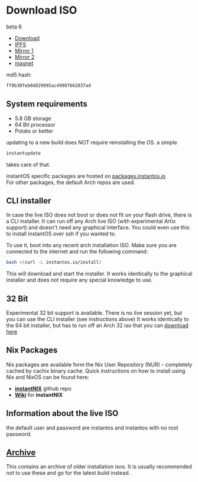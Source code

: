 # Download ISO

beta 6

<ul class="actions">
    <li><a href="https://github.com/instantOS/instantOS/releases/download/v6-beta/instantos_beta6.iso" class="button special icon fa-download">Download</a></li>
    <li><a href="https://ipfs.io/ipfs/QmU4mP3VhqSB9R4WGyNAAj7Vg4RZTZpBZgnMWRwm7dC63D?filename=instantos_beta6.iso" class="button special icon fa-download">IPFS</a></li>
    <li><a href="https://osdn.net/dl/instantos/instantos_beta6.iso" class="button special icon fa-download">Mirror 1</a></li>
    <li><a href="https://master.dl.sourceforge.net/project/instantos/beta6/instantos_beta6.iso" class="button special icon fa-download">Mirror 2</a></li>
    <li><a href="magnet:?xt=urn:btih:345f3e496c8b1db1352f246b78931bd827b89a8a&dn=instantos%5Fbeta6.iso&tr=udp%3A%2F%2Ftracker.openbittorrent.com%3A6969" class="button special icon fa-download">magnet</a></li>
</ul>

md5 hash:

```txt
ff9b30feb0d829995ac49907662037ad
```

## System requirements

- 5.8 GB storage
- 64 Bit processor
- Potato or better

updating to a new build does NOT require reinstalling the OS. a simple

```sh
instantupdate
```

takes care of that.

instantOS specific packages are hosted on
[packages.instantos.io](https://packages.instantos.io)  
For other packages, the default Arch repos are used.

## CLI installer

In case the live ISO does not boot or does not fit on your flash drive, there
is a CLI installer. It can run off any Arch live ISO (with experimental Artix
support) and doesn't need any graphical interface. You could even use this to
install instantOS over ssh if you wanted to.

To use it, boot into any recent arch installation ISO.
Make sure you are connected to the internet and run the following command:

```sh
bash <(curl -L instantos.io/install)
```

This will download and start the installer. It works identically to the
graphical installer and does not require any special knowledge to use.

## 32 Bit

Experimental 32 bit support is available. There is no live session yet, but you
can use the CLI installer (see instructions above) It works identically to the
64 bit installer, but has to run off an Arch 32 iso that you can
[download here](https://www.archlinux32.org/download/)

## Nix Packages

Nix packages are available form the Nix User Repository (NUR) - completely 
cached by cachix binary cache.
Quick instructions on how to install using Nix and NixOS can be found here:

 - **[instantNIX](https://github.com/instantOS/instantNIX)** github repo
 - **[Wiki](https://github.com/instantOS/instantNIX/wiki)** for **instantNIX**


## Information about the live ISO

the default user and password are instantos and instantos with no root password.

## [Archive](archive)

This contains an archive of older installation isos. It is usually recommended
not to use these and go for the latest build instead.
